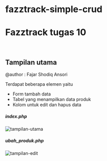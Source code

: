 # fazztrack-simple-crud
<h1>Fazztrack tugas 10</h1> <br/>
<h2> Tampilan utama </h2>
<p>@author : Fajar Shodiq Ansori</p>
<p>Terdapat beberapa elemen yaitu</p>
<ul>
  <li>Form tambah data</li>
  <li>Tabel yang menampilkan data produk</li>
  <li>Kolom untuk edit dan hapus data</li>
</ul>
<h5>index.php</h5>

![tampilan-utama](https://user-images.githubusercontent.com/72005256/102974643-785ce500-4531-11eb-8d1a-5b136ad5d6a9.JPG)

<h5>ubah_produk.php</h5>

![tampilan-edit](https://user-images.githubusercontent.com/72005256/102974639-76932180-4531-11eb-9c5e-704b57eb1292.JPG)
